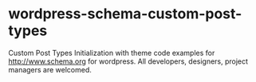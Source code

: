 wordpress-schema-custom-post-types
==================================

Custom Post Types Initialization with theme code examples for http://www.schema.org for wordpress. All developers, designers, project managers are welcomed.
